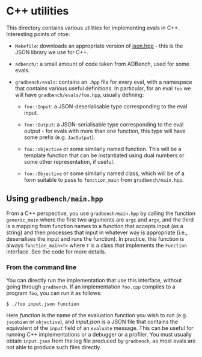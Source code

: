 # C++ utilities

This directory contains various utilities for implementing evals in
C++. Interesting points of ntoe:

- `Makefile`: downloads an appropriate version of
  [json.hpp](https://github.com/nlohmann/json) - this is the JSON
  library we use for C++.

- `adbench/`: a small amount of code taken from ADBench, used for some
  evals.

- `gradbench/evals`: contains an `.hpp` file for every eval, with a
  namespace that contains various useful definitions. In particular,
  for an eval `foo` we will have `gradbench/evals/foo.hpp`, usually
  defining:

  - `foo::Input`: a JSON-deserialisable type corresponding to the eval input.

  - `foo::Output`: a JSON-serialisable type corresponding to the eval
    output - for evals with more than one function, this type will
    have some prefix (e.g. `JacOutput`).

  - `foo::objective` or some similarly named function. This will be a
    template function that can be instantiated using dual numbers or
    some other representation, if useful.

  - `foo::Objective` or some similarly named class, which will be of a
    form suitable to pass to `function_main` from
    `gradbench/main.hpp`.

## Using `gradbench/main.hpp`

From a C++ perspective, you use `gradbench/main.hpp` by calling the
function `generic_main` where the first two arguments are `argc` and
`argv`, and the third is a mapping from function names to a function
that accepts input (as a string) and then processes that input in
whatever way is appropriate (i.e., deserialises the input and runs the
function). In practice, this function is always `function_main<T>`
where `T` is a class that implements the `Function` interface. See the
code for more details.

### From the command line

You can directly run the implementation that use this interface,
without going through `gradbench`. If an implementation `foo.cpp`
compiles to a program `foo`, you can run it as follows:

```
$ ./foo input.json function
```

Here _function_ is the name of the evaluation function you wish to run
(e.g. `jacobian` or `objective`), and _input.json_ is a JSON file that
contains the equivalent of the `input` field of an `evaluate` message.
This can be useful for running C++ implementations or a debugger or a
profiler. You must usually obtain `input.json` from the log file
produced by `gradbench`, as most evals are not able to produce such
files directly.
